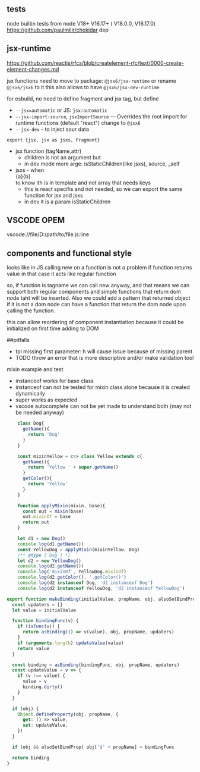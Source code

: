 ## tests

node builtin tests from node V18+ V16.17+ ( V18.0.0, V16.17.0)
https://github.com/paulmillr/chokidar dep

## jsx-runtime

https://github.com/reactjs/rfcs/blob/createlement-rfc/text/0000-create-element-changes.md

jsx functions need to move to package: `@jsx6/jsx-runtime` or rename `@jsx6/jsx6` to it
this also allows to have  `@jsx6/jsx-dev-runtime`

for esbuild, no need to define fragment and jsx tag, but define
- `--jsx=automatic` or JS: `jsx:automatic`
- `--jsx-import-source`, `jsxImportSource` — Overrides the root import for runtime functions (default "react") change to `@jsx6`
- `--jsx-dev` - to inject sour data

`export {jsx, jsx as jsxs, Fragment}`
- jsx function (tagName,attr)
  - children is not an argument but 
  - in dev mode more arge: isStaticChildren(like jsxs), source, _self
- jsxs - when <div>{a}{b}</div> to know ith is in template and not array that needs keys
  - this is react specifis and not needed, so we can export the same function for jsx and jsxs 
  - in dev it is a param isStaticChildren


## VSCODE OPEM
vscode://file/D:/path/to/file.js:line

## components and functional style
looks like in JS calling new on a function is not a problem if function returns value
in that case it acts like regular function

so, if function is tagname we can call new anyway, and that means we can support both regular components
and simple functions that return dom node taht will be inserted. Also we could add a pattern that returned
object if it is not a dom node can have a function that return the dom node upon calling the function.

this can allow reordering of component instantiation because it could be initialized on first time adding to DOM


##pitfalls 
 - tpl missing first parameter: h will cause issue because of missing parent
 - TODO throw an error that is more descriptive and/or make validation tool



mixin example and test
 - instanceof works for base class 
 - instanceof can not be tested for mixin class alone because it is created dynamically
 - super works as expected
 - vscode autocomplete can not be yet made to understand both (may not be needed anyway)


```js
    class Dog{
      getName(){
        return 'Dog'
      }
    }

    const mixinYellow = c=> class Yellow extends c{
      getName(){
        return 'Yellow ' + super.getName()
      }
      getColor(){
        return 'Yellow'
      }
    }

    function applyMixin(mixin, base){
      const out = mixin(base)
      out.mixinOf = base
      return out
    }

    let d1 = new Dog()
    console.log(d1.getName())
    const YellowDog = applyMixin(mixinYellow, Dog)
    /** @type { Dog } */
    let d2 = new YellowDog()
    console.log(d2.getName())
    console.log('mixinOf', YellowDog.mixinOf)
    console.log(d2.getColor(), '.getColor()')
    console.log(d2 instanceof Dog, 'd2 instanceof Dog')
    console.log(d2 instanceof YellowDog, 'd2 instanceof YellowDog')
```

```js
export function makeBinding(initialValue, propName, obj, alsoSetBindProp) {
  const updaters = []
  let value = initialValue

  function bindingFunc(v) {
    if (isFunc(v)) {
      return asBinding(() => v(value), obj, propName, updaters)
    }
    if (arguments.length) updateValue(value)
    return value
  }

  const binding = asBinding(bindingFunc, obj, propName, updaters)
  const updateValue = v => {
    if (v !== value) {
      value = v
      binding.dirty()
    }
  }

  if (obj) {
    Object.defineProperty(obj, propName, {
      get: () => value,
      set: updateValue,
    })
  }

  if (obj && alsoSetBindProp) obj['$' + propName] = bindingFunc

  return binding
}
```